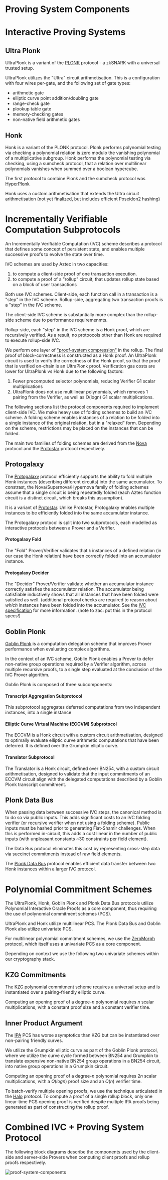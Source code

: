 # Proving System Components

# Interactive Proving Systems

## Ultra Plonk

UltraPlonk is a variant of the [PLONK](https://eprint.iacr.org/2019/953) protocol - a zkSNARK with a universal trusted setup.

UltraPlonk utilizes the "Ultra" circuit arithmetisation. This is a configuration with four wires per-gate, and the following set of gate types:

- arithmetic gate
- elliptic curve point addition/doubling gate
- range-check gate
- plookup table gate
- memory-checking gates
- non-native field arithmetic gates

## Honk

Honk is a variant of the PLONK protocol. Plonk performs polynomial testing via checking a polynomial relation is zero modulo the vanishing polynomial of a multiplicative subgroup. Honk performs the polynomial testing via checking, using a sumcheck protocol, that a relation over multilinear polynomials vanishes when summed over a boolean hypercube.

The first protocol to combine Plonk and the sumcheck protocol was [HyperPlonk](https://eprint.iacr.org/2022/1355)

Honk uses a custom arithmetisation that extends the Ultra circuit arithmetisation (not yet finalized, but includes efficient Poseidon2 hashing)

# Incrementally Verifiable Computation Subprotocols

An Incrementally Verifiable Computation (IVC) scheme describes a protocol that defines some concept of persistent state, and enables multiple successive proofs to evolve the state over time.

IVC schemes are used by Aztec in two capacities:

1. to compute a client-side proof of one transaction execution.
2. to compute a proof of a "rollup" circuit, that updates rollup state based on a block of user transactions

Both use IVC schemes. Client-side, each function call in a transaction is a "step" in the IVC scheme. Rollup-side, aggregating two transaction proofs is a "step" in the IVC scheme.

The client-side IVC scheme is substantially more complex than the rollup-side scheme due to performance requiremenmts.

Rollup-side, each "step" in the IVC scheme is a Honk proof, which are recursively verified. As a result, no protoocols other than Honk are required to execute rollup-side IVC.

We perform one layer of ["proof-system compression"](https://medium.com/aztec-protocol/proof-compression-a318f478d575) in the rollup. The final proof of block-correctness is constructed as a Honk proof. An UltraPlonk circuit is used to verify the correctness of the Honk proof, so that the proof that is verified on-chain is an UltraPlonk proof.
Verification gas costs are lower for UltraPlonk vs Honk due to the following factors:

1. Fewer precomputed selector polynomials, reducing Verifier G1 scalar multiplications
2. UltraPlonk does not use multilinear polynomials, which removes 1 pairing from the Verifier, as well as O(logn) G1 scalar multiplications.

The following sections list the protocol components required to implement client-side IVC. We make heavy use of folding schemes to build an IVC scheme. A folding scheme enables instances of a relation to be folded into a single instance of the original relation, but in a "relaxed" form. Depending on the scheme, restrictions may be placed on the instances that can be folded.

The main two families of folding schemes are derived from the [Nova](https://eprint.iacr.org/2021/370) protocol and the [Protostar](https://eprint.iacr.org/2023/620) protocol respectively.

## Protogalaxy

The [Protogalaxy](https://eprint.iacr.org/2023/1106) protocol efficiently supports the ability to fold multiple Honk instances (describing different circuits) into the same accumulator. To constrast, the Nova/Supernova/Hypernova family of folding schemes assume that a single circuit is being repeatedly folded (each Aztec function circuit is a distinct circuit, which breaks this assumption).

It is a variant of [Protostar](https://eprint.iacr.org/2023/620). Unlike Protostar, Protogalaxy enables multiple instances to be efficiently folded into the same accumulator instance.

The Protogalaxy protocol is split into two subprotocols, each modelled as interactive protocols between a Prover and a Verifier.

#### Protogalaxy Fold

The "Fold" Prover/Verifier validates that `k` instances of a defined relation (in our case the Honk relation) have been correctly folded into an accumulator instance.

#### Protogalaxy Decider

The "Decider" Prover/Verifier validate whether an accumulator instance correctly satisfies the accumulator relation. The accumulator being satisfiable inductively shows that all instances that have been folded were satisfied as well. (additional protocol checks are required to reason about _which_ instances have been folded into the accumulator. See the [IVC specification](https://hackmd.io/h0yTcOHiQWeeTXnxTQhTNQ?view) for more information. (note to zac: put this in the protocol specs!)

## Goblin Plonk

[Goblin Plonk](https://hackmd.io/@aztec-network/BkGNaHUJn/%2FGfNR5SE5ShyXXmLxNCsg3g) is a computation delegation scheme that improves Prover performance when evaluating complex algorithms.

In the context of an IVC scheme, Goblin Plonk enables a Prover to defer non-native group operations required by a Verifier algorithm, across multiple recursive proofs, to a single step evaluated at the conclusion of the IVC Prover algorithm.

Goblin Plonk is composed of three subcomponents:

#### Transcript Aggregation Subprotocol

This subprotocol aggregates deferred computations from two independent instances, into a single instance

#### Elliptic Curve Virtual Machine (ECCVM) Subprotocol

The ECCVM is a Honk circuit with a custom circuit arithmetisation, designed to optimally evaluate elliptic curve arithmetic computations that have been deferred. It is defined over the Grumpkin elliptic curve.

#### Translator Subprotocol

The Translator is a Honk circuit, defined over BN254, with a custom circuit arithmetisation, designed to validate that the input commitments of an ECCVM circuit align with the delegated computations described by a Goblin Plonk transcript commitment.

## Plonk Data Bus

When passing data between successive IVC steps, the canonical method is to do so via public inputs. This adds significant costs to an IVC folding verifier (or recursive verifier when not using a folding scheme). Public inputs must be hashed prior to generating Fiat-Shamir challenges. When this is performed in-circuit, this adds a cost linear in the number of public inputs (with unpleasant constants ~30 constraints per field element).

The Data Bus protocol eliminates this cost by representing cross-step data via succinct commitments instead of raw field elements.

The [Plonk Data Bus](https://aztecprotocol.slack.com/files/U8Q1VAX6Y/F05G2B971FY/plonk_bus.pdf) protocol enables efficient data transfer between two Honk instances within a larger IVC protocol.

# Polynomial Commitment Schemes

The UltraPlonk, Honk, Goblin Plonk and Plonk Data Bus protocols utilize Polynomial Interactive Oracle Proofs as a core component, thus requiring the use of polynomial commitment schemes (PCS).

UltraPlonk and Honk utilize multilinear PCS. The Plonk Data Bus and Goblin Plonk also utilize univariate PCS.

For multilinear polynomial commitment schemes, we use the [ZeroMorph](https://eprint.iacr.org/2023/917) protocol, which itself uses a univariate PCS as a core component.

Depending on context we use the following two univariate schemes within our cryptography stack.

## KZG Commitments

The [KZG](https://www.iacr.org/archive/asiacrypt2010/6477178/6477178.pdf) polynomial commitment scheme requires a universal setup and is instantiated over a pairing-friendly elliptic curve.

Computing an opening proof of a degree-$n$ polynomial requires $n$ scalar multiplications, with a constant proof size and a constant verifier time.

## Inner Product Argument

The [IPA](https://eprint.iacr.org/2019/1177.pdf) PCS has worse asymptotics than KZG but can be instantiated over non-pairing friendly curves.

We utilize the Grumpkin elliptic curve as part of the Goblin Plonk protocol, where we utilize the curve cycle formed between BN254 and Grumpkin to translate expensive non-native BN254 group operations in a BN254 circuit, into native group operations in a Grumpkin circuit.

Computing an opening proof of a degree-$n$ polynomial requires $2n$ scalar multiplications, with a $O(logn)$ proof size and an $O(n)$ verifier time.

To batch-verify multiple opening proofs, we use the technique articulated in the [Halo](https://eprint.iacr.org/2019/1021) protocol. To compute a proof of a single rollup block, only one linear-time PCS opening proof is verified despite multiple IPA proofs being generated as part of constructing the rollup proof.

# Combined IVC + Proving System Protocol

The following block diagrams describe the components used by the client-side and server-side Provers when computing client proofs and rollup proofs respectively.

![proof-system-components](/img/protocol-specs/cryptography/proof-system-components.png)

